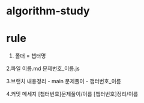 # algorithm-study

# rule
1. 폴더 = 챕터명

2.파일 
이름.md
문제번호_이름.js

3.브랜치
내용정리 - main
문제풀이 - 챕터번호_이름

4.커밋 메세지
[챕터번호]문제풀이/이름
[챕터번호]정리/이름
